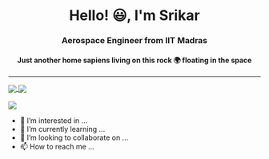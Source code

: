 <h1 align = "center"> Hello! 😃, I'm Srikar </h1>
<h3 align = "center"> Aerospace Engineer from IIT Madras </h3>
<h4 align = "center"> Just another home sapiens living on this rock 🌍 floating in the space </h4>
<hr>

<a href="https://github.com/Sriker24">
  <img align="center" src="https://github-readme-stats.vercel.app/api?username=Srikar24&show_icons=true&repo=github-readme-stats" />
  <img align="center" src="https://github-readme-stats.vercel.app/api/top-langs/?username=Srikar24&layout=compact&repo=github-readme-stats" />
</a>
<br />
<br />
<a href="https://github.com/Sriker24">
  <img align="center" src="https://github-readme-stats.vercel.app/api/wakatime?username=Srikar24&repo=github-readme-stats" />
</a>







- 👀 I’m interested in ...
- 🌱 I’m currently learning ...
- 💞️ I’m looking to collaborate on ...
- 📫 How to reach me ...
<!---
Sriker24/Sriker24 is a ✨ special ✨ repository because its `README.md` (this file) appears on your GitHub profile.
You can click the Preview link to take a look at your changes.
--->
